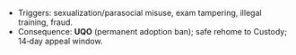 - Triggers: sexualization/parasocial misuse, exam tampering, illegal training, fraud.
- Consequence: **UQO** (permanent adoption ban); safe rehome to Custody; 14‑day appeal window.
